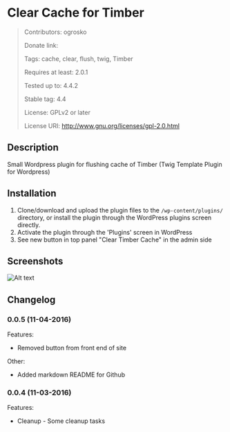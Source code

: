 Clear Cache for Timber
======================

> Contributors: ogrosko
>
> Donate link:
>
> Tags: cache, clear, flush, twig, Timber
>
> Requires at least: 2.0.1
>
> Tested up to: 4.4.2
>
> Stable tag: 4.4
>
> License: GPLv2 or later
>
> License URI: http://www.gnu.org/licenses/gpl-2.0.html

## Description

Small Wordpress plugin for flushing cache of Timber (Twig Template Plugin for Wordpress)

## Installation

1. Clone/download and upload the plugin files to the `/wp-content/plugins/` directory, or install the plugin through the WordPress plugins screen directly.
2. Activate the plugin through the 'Plugins' screen in WordPress
3. See new button in top panel "Clear Timber Cache" in the admin side


## Screenshots

![Alt text](/assets/screenshot-1.png?raw=true "Screenshot of plugin")

## Changelog


### 0.0.5 (11-04-2016)

Features:

  - Removed button from front end of site

Other:

  - Added markdown README for Github


### 0.0.4 (11-03-2016)

Features:

  - Cleanup - Some cleanup tasks